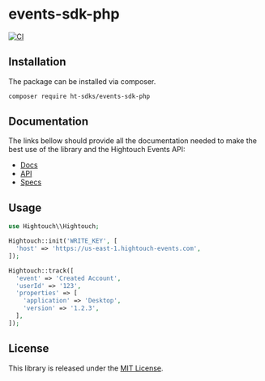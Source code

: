 events-sdk-php
==============
[![CI](https://github.com/ht-sdks/events-sdk-php/actions/workflows/ci.yml/badge.svg)](https://github.com/ht-sdks/events-sdk-php/actions/workflows/ci.yml)

## Installation

The package can be installed via composer.

```sh
composer require ht-sdks/events-sdk-php
```

## Documentation

The links bellow should provide all the documentation needed to make the best use of the library and the Hightouch Events API:

- [Docs](https://hightouch.com/docs/events/sdks/php)
- [API](https://hightouch.com/docs/events/sdks/http)
- [Specs](https://hightouch.com/docs/events/event-spec)

## Usage

```php
use Hightouch\\Hightouch;

Hightouch::init('WRITE_KEY', [
  'host' => 'https://us-east-1.hightouch-events.com',
]);

Hightouch::track([
  'event' => 'Created Account',
  'userId' => '123',
  'properties' => [
    'application' => 'Desktop',
    'version' => '1.2.3',
  ],
]);
```

## License

This library is released under the [MIT License](LICENSE).
